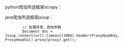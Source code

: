 python爬虫所选框架scrapy：

       
java爬虫所选框架jsoup：

            // 处理异常、其他参数
            Document doc = Jsoup.connect(url).timeout(3000).header(ProxyHeadKey, ProxyHeadVal).proxy(proxy).get();
